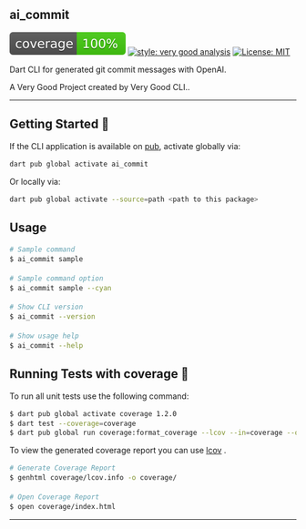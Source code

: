 ## ai_commit

![coverage][coverage_badge]
[![style: very good analysis][very_good_analysis_badge]][very_good_analysis_link]
[![License: MIT][license_badge]][license_link]

Dart CLI for generated git commit messages with OpenAI.

A Very Good Project created by Very Good CLI..

---

## Getting Started 🚀

If the CLI application is available on [pub](https://pub.dev), activate globally via:

```sh
dart pub global activate ai_commit
```

Or locally via:

```sh
dart pub global activate --source=path <path to this package>
```

## Usage

```sh
# Sample command
$ ai_commit sample

# Sample command option
$ ai_commit sample --cyan

# Show CLI version
$ ai_commit --version

# Show usage help
$ ai_commit --help
```

## Running Tests with coverage 🧪

To run all unit tests use the following command:

```sh
$ dart pub global activate coverage 1.2.0
$ dart test --coverage=coverage
$ dart pub global run coverage:format_coverage --lcov --in=coverage --out=coverage/lcov.info
```

To view the generated coverage report you can use [lcov](https://github.com/linux-test-project/lcov)
.

```sh
# Generate Coverage Report
$ genhtml coverage/lcov.info -o coverage/

# Open Coverage Report
$ open coverage/index.html
```

---

[coverage_badge]: coverage_badge.svg
[license_badge]: https://img.shields.io/badge/license-MIT-blue.svg
[license_link]: https://opensource.org/licenses/MIT
[very_good_analysis_badge]: https://img.shields.io/badge/style-very_good_analysis-B22C89.svg
[very_good_analysis_link]: https://pub.dev/packages/very_good_analysis
[very_good_cli_link]: https://github.com/VeryGoodOpenSource/very_good_cli